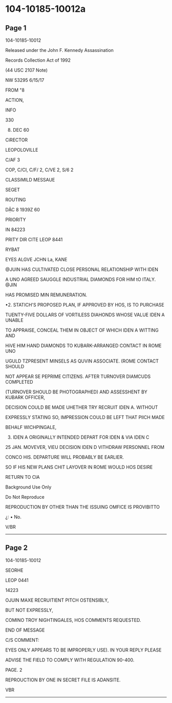 # 104-10185-10012a

## Page 1

104-10185-10012

Released under the John F. Kennedy Assassination

Records Collection Act of 1992

(44 USC 2107 Note)

NW 53295 6/15/17

FROM "8

ACTION,

INFO

330

8. DEC 60

CiRECTOR

LEOPOLOVILLE

C/AF 3

COP, C/CI, C/F/ 2, C/VE 2, S/6 2

CLASSiMILD MESSAUE

SEGET

ROUTING

DẶC 8 1939Z 60

PRIORITY

IN 84223

PRITY DIR CITE LEOP 8441

RYBAT

EYES ALGVE JCHN La, KANE

@JUIN HAS CULTIVATED CLOSE PERSONAL RELATIONSHIP WITH IDEN

A UNO AGREED SAUGGLE INDUSTRIAL DIAMONDS FOR HIM tO ITALY. @JIN

HAS PROMISED MIN REMUNERATION.

•2. STATICH'S PROPOSED PLAN, IF APPROVED BY HOS, IS TO PURCHASE

TUENTY-FIVE DOLLARS OF VORTILESS DIAHONDS WHOSE VALUE IDEN A UNABLE

TO APPRAISE, CONCEAL THEM IN OBJECT OF WHICH IDEN A WITTING AND

HiVE HIM HAND DIAMONDS TO KUBARK-ARRANGED CONTACT IN ROME UNO

UGULD TZPRESENT MINSELS AS QUVIN ASSOCIATE. (ROME CONTACT SHOULD

NOT APPEAR SE PEPRIME CITIZENS. AFTER TURNOVER DIAMCUDS COMPLETED

(TURNOVER SHOULD BE PHOTOGRAPHED) AND ASSESSHENT BY KUBARK OFFICER,

DECISION COULD BE MADE UHETHER TRY RECRUIT IDEN A. WITHOUT

EXPRESSLY STATING SO, IMPRESSION COULD BE LEFT THAT PIICH MADE

BEHALF WICHPINGALE,

3. IDEN A ORIGINALLY INTENDED DEPART FOR IDEN & VIA IDEN C

25 JAN. MOVEVER, VIEU DECISION IDEN D VITHDRAW PERSONNEL FROM

CONCO HIS. DEPARTURE WILL PROBABLY BE EARLIER.

SO IF HIS NEW PLANS CHIT LAYOVER IN ROME WOULD HOS DESIRE

RETURN TO CIA

Background Use Only

Do Not Reproduce

REPRODUCTION BY OTHER THAN THE ISSUING OMFICE IS PROVIBITTO

¿: • No.

V/BR

---

## Page 2

104-10185-10012

SEORHE

LEOP 0441

14223

OJUIN MAXE RECRUITIENT PITCH OSTENSIBLY,

BUT NOT EXPRESSLY,

COMINO TROY NIGHTINGALES, HOS COMMENTS REQUESTED.

END OF MESSAGE

C/S COMMENT:

EYES ONLY APPEARS TO BE IMPROPERLY USE). IN YOUR REPLY PLEASE

ADVISE THE FIELD TO COMPLY WITH REGULATION 90-400.

PAGE. 2

REPROUCTION BY ONE IN SECRET FILE IS ADANSITE.

VBR

---

